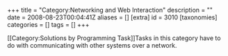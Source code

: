 +++
title = "Category:Networking and Web Interaction"
description = ""
date = 2008-08-23T00:04:41Z
aliases = []
[extra]
id = 3010
[taxonomies]
categories = []
tags = []
+++

[[Category:Solutions by Programming Task]]Tasks in this category have to do with communicating with other systems over a network.
